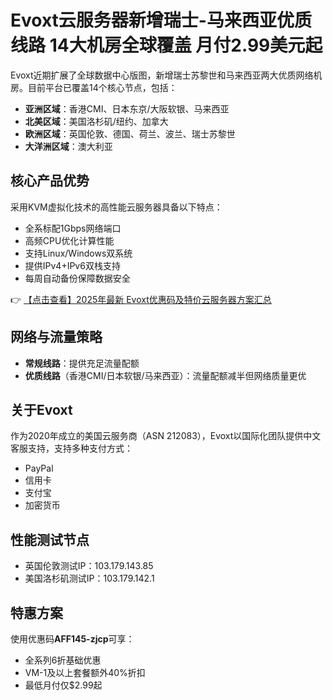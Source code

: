 # Evoxt云服务器新增瑞士-马来西亚优质线路 14大机房全球覆盖 月付2.99美元起

Evoxt近期扩展了全球数据中心版图，新增瑞士苏黎世和马来西亚两大优质网络机房。目前平台已覆盖14个核心节点，包括：

- **亚洲区域**：香港CMI、日本东京/大阪软银、马来西亚
- **北美区域**：美国洛杉矶/纽约、加拿大
- **欧洲区域**：英国伦敦、德国、荷兰、波兰、瑞士苏黎世
- **大洋洲区域**：澳大利亚

## 核心产品优势

采用KVM虚拟化技术的高性能云服务器具备以下特点：
- 全系标配1Gbps网络端口
- 高频CPU优化计算性能
- 支持Linux/Windows双系统
- 提供IPv4+IPv6双栈支持
- 每周自动备份保障数据安全

👉 [【点击查看】2025年最新 Evoxt优惠码及特价云服务器方案汇总](https://bit.ly/evoxt)

## 网络与流量策略

- **常规线路**：提供充足流量配额
- **优质线路**（香港CMI/日本软银/马来西亚）：流量配额减半但网络质量更优

## 关于Evoxt

作为2020年成立的美国云服务商（ASN 212083），Evoxt以国际化团队提供中文客服支持，支持多种支付方式：
- PayPal
- 信用卡
- 支付宝
- 加密货币

## 性能测试节点

- 英国伦敦测试IP：103.179.143.85
- 美国洛杉矶测试IP：103.179.142.1

## 特惠方案

使用优惠码**AFF145-zjcp**可享：
- 全系列6折基础优惠
- VM-1及以上套餐额外40%折扣
- 最低月付仅$2.99起
